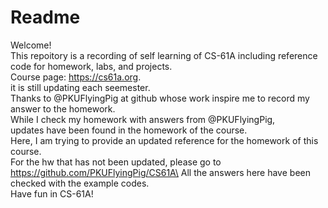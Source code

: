 # Readme
Welcome!\
This repoitory is a recording of self learning of CS-61A including reference code for homework, labs, and projects.\
Course page: https://cs61a.org. \
it is still updating each seemester.\
Thanks to @PKUFlyingPig at github whose work inspire me to record my answer to the homework. \
While I check my homework with answers from @PKUFlyingPig,\
updates have been found in the homework of the course. \
Here, I am trying to provide an updated reference for the homework of this course.\
For the hw that has not been updated, please go to https://github.com/PKUFlyingPig/CS61A\
All the answers here have been checked with the example codes.\
Have fun in CS-61A!

